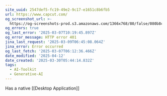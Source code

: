 ```yaml
---
site_uuid: 2547def5-fc19-49e2-9c17-e1651c8b6fb5
url: https://www.capcut.com/
og_screenshot_url: >-
  https://og-screenshots-prod.s3.amazonaws.com/1366x768/80/false/080b8ca5fc3b8b4fff4e350e8d4d501f167b01c72862170bfe22b70c4d62041e.jpeg
og_errors: true
og_last_error: '2025-03-07T10:19:45.897Z'
og_error_message: HTTP error 401
jina_last_request: '2025-03-09T06:45:08.064Z'
jina_error: Error occurred
og_last_fetch: '2025-03-07T06:12:36.466Z'
date_modified: '2025-04-12'
date_created: '2025-03-30T05:44:14.832Z'
tags:
  - AI-Toolkit
  - Generative-AI
---
```


































































Has a native [[Desktop Application]]
